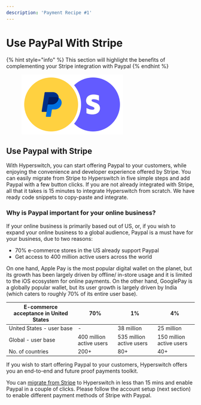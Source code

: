 ```yaml
---
description: 'Payment Recipe #1'
---
```


# Use PayPal With Stripe

{% hint style="info" %}
This section will highlight the benefits of complementing your Stripe integration with Paypal
{% endhint %}

<figure><img src="../../../../.gitbook/assets/image (98).png" alt=""><figcaption></figcaption></figure>

## Use Paypal with Stripe

With Hyperswitch, you can start offering Paypal to your customers, while enjoying the convenience and developer experience offered by Stripe. You can easily migrate from Stripe to Hyperswitch in five simple steps and add Paypal with a few button clicks. If you are not already integrated with Stripe, all that it takes is 15 minutes to integrate Hyperswitch from scratch. We have ready code snippets to copy-paste and integrate.

### Why is Paypal important for your online business?

If your online business is primarily based out of US, or, if you wish to expand your online business to a global audience, Paypal is a must have for your business, due to two reasons:

* 70% e-commerce stores in the US already support Paypal
* Get access to 400 million active users across the world

On one hand, Apple Pay is the most popular digital wallet on the planet, but its growth has been largely driven by offline/ in-store usage and it is limited to the iOS ecosystem for online payments. On the other hand, GooglePay is a globally popular wallet, but its user growth is largely driven by India (which caters to roughly 70% of its entire user base).

| E-commerce acceptance in United States | 70%                      | 1%                       | 4%                       |
| -------------------------------------- | ------------------------ | ------------------------ | ------------------------ |
| United States - user base              | -                        | 38 million               | 25 million               |
| Global - user base                     | 400 million active users | 535 million active users | 150 million active users |
| No. of countries                       | 200+                     | 80+                      | 40+                      |

If you wish to start offering Paypal to your customers, Hyperswitch offers you an end-to-end and future proof payments toolkit.



You can [migrate from Stripe](../migrate-from-stripe/) to Hyperswitch in less than 15 mins and enable Paypal in a couple of clicks. Please follow the account setup (next section) to enable different payment methods of Stripe with Paypal.

###
